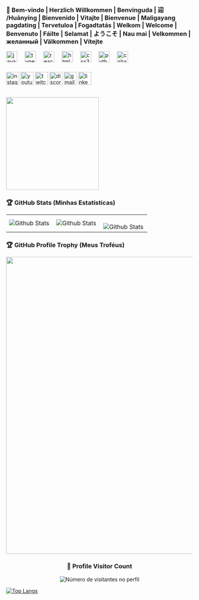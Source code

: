 <!-- Imagens de redes sociais -->
### 👋 Bem-vindo | Herzlich Willkommen | Benvinguda | 迎 /Huānyíng | Bienvenido | Vitajte | Bienvenue | Maligayang pagdating | Tervetuloa | Fogadtatás | Welkom | Welcome | Benvenuto | Fáilte | Selamat | ようこそ | Nau mai | Velkommen | желанный  | Välkommen | Vítejte

<div align="left">
  <img src="https://cdn.jsdelivr.net/gh/devicons/devicon/icons/javascript/javascript-original.svg" height="30" alt="javascript logo"  />
  <img width="12" />
  <img src="https://cdn.jsdelivr.net/gh/devicons/devicon/icons/typescript/typescript-original.svg" height="30" alt="typescript logo"  />
  <img width="12" />
  <img src="https://cdn.jsdelivr.net/gh/devicons/devicon/icons/react/react-original.svg" height="30" alt="react logo"  />
  <img width="12" />
  <img src="https://cdn.jsdelivr.net/gh/devicons/devicon/icons/html5/html5-original.svg" height="30" alt="html5 logo"  />
  <img width="12" />
  <img src="https://cdn.jsdelivr.net/gh/devicons/devicon/icons/css3/css3-original.svg" height="30" alt="css3 logo"  />
  <img width="12" />
  <img src="https://cdn.jsdelivr.net/gh/devicons/devicon/icons/python/python-original.svg" height="30" alt="python logo"  />
  <img width="12" />
  <img src="https://cdn.jsdelivr.net/gh/devicons/devicon/icons/csharp/csharp-original.svg" height="30" alt="csharp logo"  />
</div>

###
<!-- BADGE -->
<div align="left">
  <a href="https://instagram.com/andff" alt="Instagram" target="_blank"><img src="https://img.shields.io/static/v1?message=Instagram&logo=instagram&label=&color=E4405F&logoColor=white&labelColor=&style=for-the-badge" height="35" alt="instagram logo"  /></a>
  <img src="https://img.shields.io/static/v1?message=Youtube&logo=youtube&label=&color=FF0000&logoColor=white&labelColor=&style=for-the-badge" height="35" alt="youtube logo"  />
  <img src="https://img.shields.io/static/v1?message=Twitch&logo=twitch&label=&color=9146FF&logoColor=white&labelColor=&style=for-the-badge" height="35" alt="twitch logo"  />
  <img src="https://img.shields.io/static/v1?message=Discord&logo=discord&label=&color=7289DA&logoColor=white&labelColor=&style=for-the-badge" height="35" alt="discord logo"  />
  <img src="https://img.shields.io/static/v1?message=Gmail&logo=gmail&label=&color=D14836&logoColor=white&labelColor=&style=for-the-badge" height="35" alt="gmail logo"  />
  <img src="https://img.shields.io/static/v1?message=LinkedIn&logo=linkedin&label=&color=0077B5&logoColor=white&labelColor=&style=for-the-badge" height="35" alt="linkedin logo"  />
</div>

<!-- GIF SKULL -->
<a href="https://github.com/andff"><img align="center" height="250" src="https://skulldesign.com.br/wp-content/uploads/2023/12/Sequencia-01.gif"/></a>
---
<!-- ESTATÍSTICAS -->
### 🏆 GitHub Stats (Minhas Estatísticas)
<table>
  <tr>
    <td>
      <img align="left" alt="Github Stats" src="https://github-readme-stats.vercel.app/api?username=andff&theme=dark&hide_border=false&include_all_commits=true"/>
    </td>
    <td>
      <img align="left" alt="Github Stats" src="https://github-readme-stats.vercel.app/api/top-langs/?username=andff&theme=dark&hide_border=false&include_all_commits=true&count_private=true&layout=compact"/>
    </td>
    <td>
      <br />
      <img align="left" alt="Github Stats" src="https://github-readme-streak-stats.herokuapp.com/?user=andff&theme=dark&hide_border=false"/>
    </td>
  </tr>
</table>

### 🏆 GitHub Profile Trophy (Meus Troféus)

<p align="center">
  <a href="https://github.com/ryo-ma/github-profile-trophy" title="repositório de troféus">
    <img width="800" src="https://github-profile-trophy.vercel.app/?username=andff&column=8&theme=darkhub&no-frame=true&no-bg=true"/></a>
</p>

###

<div align="center"><h3><b>📍 Profile Visitor Count</b></h3></div>

<p align="center">
  <img src="https://profile-counter.glitch.me/iuricode/count.svg" alt="Número de visitantes no perfil"/>
</p>

[![Top Langs](https://github-readme-stats.vercel.app/api/top-langs/?username=andff&layout=compact)](https://github.com/andff/github-readme-stats)